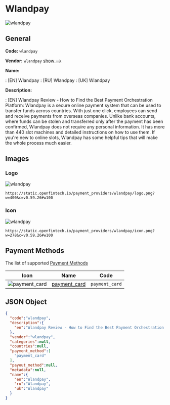 
# Wlandpay 
![wlandpay](https://static.openfintech.io/payment_providers/wlandpay/logo.png?w=400&c=v0.59.26#w100)  

## General 
 
**Code:** `wlandpay` 
 
**Vendor:** `wlandpay` [show -->](/vendors/wlandpay/) 
 
**Name:** 
 
:	[EN] Wlandpay 
:	[RU] Wlandpay 
:	[UK] Wlandpay 
 
**Description:** 
 
: [EN] Wlandpay Review - How to Find the Best Payment Orchestration Platform: Wlandpay is a secure online payment system that can be used to transfer funds across countries. With just one click, employees can send and receive payments from overseas companies. Unlike bank accounts, where funds can be stolen and transferred only after the payment has been confirmed, Wlandpay does not require any personal information. It has more than 440 slot machines and detailed instructions on how to use them. If you're new to online slots, Wlandpay has some helpful tips that will make the whole process much easier. 
 

## Images 

### Logo 
 
![wlandpay](https://static.openfintech.io/payment_providers/wlandpay/logo.png?w=400&c=v0.59.26#w100)  

```
https://static.openfintech.io/payment_providers/wlandpay/logo.png?w=400&c=v0.59.26#w100
```  

### Icon 
 
![wlandpay](https://static.openfintech.io/payment_providers/wlandpay/icon.png?w=278&c=v0.59.26#w100)  

```
https://static.openfintech.io/payment_providers/wlandpay/icon.png?w=278&c=v0.59.26#w100
```  

## Payment Methods 
 
The list of supported [Payment Methods](/payment-methods/) 

|Icon|Name|Code| 
|:---:|:---:|:---:| 
|![payment_card](https://static.openfintech.io/payment_methods/payment_card/icon.svg?w=278&c=v0.59.26#w100) |[payment_card](/payment-methods/payment_card/)|`payment_card`| 
 

## JSON Object 

```json
{
  "code":"wlandpay",
  "description":{
    "en":"Wlandpay Review - How to Find the Best Payment Orchestration Platform: Wlandpay is a secure online payment system that can be used to transfer funds across countries. With just one click, employees can send and receive payments from overseas companies. Unlike bank accounts, where funds can be stolen and transferred only after the payment has been confirmed, Wlandpay does not require any personal information. It has more than 440 slot machines and detailed instructions on how to use them. If you're new to online slots, Wlandpay has some helpful tips that will make the whole process much easier."
  },
  "vendor":"wlandpay",
  "categories":null,
  "countries":null,
  "payment_method":[
    "payment_card"
  ],
  "payout_method":null,
  "metadata":null,
  "name":{
    "en":"Wlandpay",
    "ru":"Wlandpay",
    "uk":"Wlandpay"
  }
}
```  
